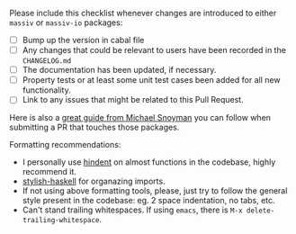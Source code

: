 Please include this checklist whenever changes are introduced to either `massiv` or `massiv-io`
packages:

* [ ] Bump up the version in cabal file
* [ ] Any changes that could be relevant to users have been recorded in the `CHANGELOG.md`
* [ ] The documentation has been updated, if necessary.
* [ ] Property tests or at least some unit test cases been added for all new functionality.
* [ ] Link to any issues that might be related to this Pull Request.

Here is also a [great guide from Michael
Snoyman](https://www.snoyman.com/blog/2017/06/how-to-send-me-a-pull-request) you can follow when
submitting a PR that touches those packages.

Formatting recommendations:

* I personally use [hindent](https://www.stackage.org/package/hindent) on almost functions in the
  codebase, highly recommend it.
* [stylish-haskell](https://www.stackage.org/package/stylish-haskell) for organazing imports.
* If not using above formatting tools, please, just try to follow the general style present in the
  codebase: eg. 2 space indentation, no tabs, etc.
* Can't stand trailing whitespaces. If using `emacs`, there is `M-x delete-trailing-whitespace`.
